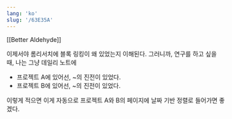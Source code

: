 ```yaml
---
lang: 'ko'
slug: '/63E35A'
---
```


[[Better Aldehyde]]

이제서야 롬리서치에 블록 링킹이 왜 있었는지 이해된다. 그러니까, 연구를 하고 싶을 때, 나는 그냥 데일리 노트에

- 프로젝트 A에 있어선, ~의 진전이 있었다.
- 프로젝트 B에 있어선, ~의 진전이 있었다.

이렇게 적으면 이게 자동으로 프로젝트 A와 B의 페이지에 날짜 기반 정렬로 들어가면 좋겠다.
